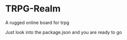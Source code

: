 # TRPG-Realm

A rugged online board for trpg

Just look into the package.json and you are ready to go
